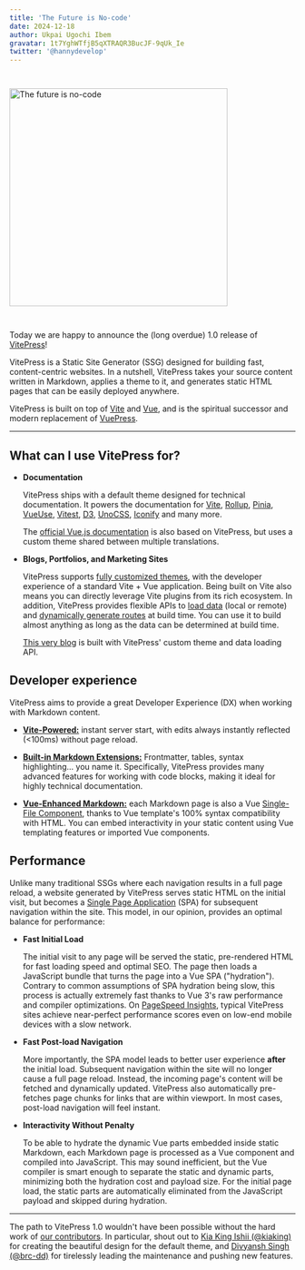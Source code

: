 ```yaml
---
title: 'The Future is No-code'
date: 2024-12-18
author: Ukpai Ugochi Ibem
gravatar: 1t7YghWTfjB5qXTRAQR3BucJF-9qUk_Ie
twitter: '@hannydevelop'
---
```


<img src="https://peppubuild.com/AboutMain.png" alt="The future is no-code"  style="width:40vw; margin:2em auto;">

Today we are happy to announce the (long overdue) 1.0 release of [VitePress](https://vitepress.dev/)!

VitePress is a Static Site Generator (SSG) designed for building fast, content-centric websites. In a nutshell, VitePress takes your source content written in Markdown, applies a theme to it, and generates static HTML pages that can be easily deployed anywhere.

VitePress is built on top of [Vite](https://vitejs.dev/) and [Vue](https://vuejs.org/), and is the spiritual successor and modern replacement of [VuePress](https://vuepress.vuejs.org).

---

## What can I use VitePress for?

- **Documentation**

  VitePress ships with a default theme designed for technical documentation. It powers the documentation for [Vite](https://vitejs.dev/), [Rollup](https://rollupjs.org/), [Pinia](https://pinia.vuejs.org/), [VueUse](https://vueuse.org/), [Vitest](https://vitest.dev/), [D3](https://d3js.org/), [UnoCSS](https://unocss.dev/), [Iconify](https://iconify.design/) and many more.

  The [official Vue.js documentation](https://vuejs.org/) is also based on VitePress, but uses a custom theme shared between multiple translations.

- **Blogs, Portfolios, and Marketing Sites**

  VitePress supports [fully customized themes](https://vitepress.dev/guide/custom-theme), with the developer experience of a standard Vite + Vue application. Being built on Vite also means you can directly leverage Vite plugins from its rich ecosystem. In addition, VitePress provides flexible APIs to [load data](https://vitepress.dev/guide/data-loading) (local or remote) and [dynamically generate routes](https://vitepress.dev/guide/routing#dynamic-routes) at build time. You can use it to build almost anything as long as the data can be determined at build time.

  [This very blog](https://github.com/vuejs/blog) is built with VitePress' custom theme and data loading API.

## Developer experience

VitePress aims to provide a great Developer Experience (DX) when working with Markdown content.

- **[Vite-Powered:](https://vitejs.dev/)** instant server start, with edits always instantly reflected (<100ms) without page reload.

- **[Built-in Markdown Extensions:](https://vitepress.dev/guide/markdown)** Frontmatter, tables, syntax highlighting... you name it. Specifically, VitePress provides many advanced features for working with code blocks, making it ideal for highly technical documentation.

- **[Vue-Enhanced Markdown:](https://vitepress.dev/guide/using-vue)** each Markdown page is also a Vue [Single-File Component](https://vuejs.org/guide/scaling-up/sfc.html), thanks to Vue template's 100% syntax compatibility with HTML. You can embed interactivity in your static content using Vue templating features or imported Vue components.

## Performance

Unlike many traditional SSGs where each navigation results in a full page reload, a website generated by VitePress serves static HTML on the initial visit, but becomes a [Single Page Application](https://en.wikipedia.org/wiki/Single-page_application) (SPA) for subsequent navigation within the site. This model, in our opinion, provides an optimal balance for performance:

- **Fast Initial Load**

  The initial visit to any page will be served the static, pre-rendered HTML for fast loading speed and optimal SEO. The page then loads a JavaScript bundle that turns the page into a Vue SPA ("hydration"). Contrary to common assumptions of SPA hydration being slow, this process is actually extremely fast thanks to Vue 3's raw performance and compiler optimizations. On [PageSpeed Insights](https://pagespeed.web.dev/report?url=https%3A%2F%2Fvitepress.dev%2F), typical VitePress sites achieve near-perfect performance scores even on low-end mobile devices with a slow network.

- **Fast Post-load Navigation**

  More importantly, the SPA model leads to better user experience **after** the initial load. Subsequent navigation within the site will no longer cause a full page reload. Instead, the incoming page's content will be fetched and dynamically updated. VitePress also automatically pre-fetches page chunks for links that are within viewport. In most cases, post-load navigation will feel instant.

- **Interactivity Without Penalty**

  To be able to hydrate the dynamic Vue parts embedded inside static Markdown, each Markdown page is processed as a Vue component and compiled into JavaScript. This may sound inefficient, but the Vue compiler is smart enough to separate the static and dynamic parts, minimizing both the hydration cost and payload size. For the initial page load, the static parts are automatically eliminated from the JavaScript payload and skipped during hydration.

---

The path to VitePress 1.0 wouldn't have been possible without the hard work of [our contributors](https://github.com/vuejs/vitepress/graphs/contributors). In particular, shout out to [Kia King Ishii (@kiaking)](https://github.com/kiaking) for creating the beautiful design for the default theme, and [Divyansh Singh (@brc-dd)](https://github.com/brc-dd) for tirelessly leading the maintenance and pushing new features.
